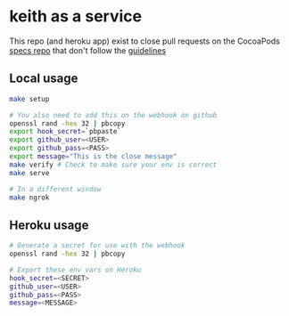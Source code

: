 # keith as a service

This repo (and heroku app) exist to close pull requests on the CocoaPods
[specs repo](https://github.com/CocoaPods/Specs) that don't follow the
[guidelines](https://github.com/CocoaPods/Specs/pull/12199)

## Local usage

```sh
make setup

# You also need to add this on the webhook on github
openssl rand -hex 32 | pbcopy
export hook_secret=`pbpaste`
export github_user=<USER>
export github_pass=<PASS>
export message="This is the close message"
make verify # Check to make sure your env is correct
make serve

# In a different window
make ngrok
```

## Heroku usage

```sh
# Generate a secret for use with the webhook
openssl rand -hex 32 | pbcopy

# Export these env vars on Heroku
hook_secret=<SECRET>
github_user=<USER>
github_pass=<PASS>
message=<MESSAGE>
```
